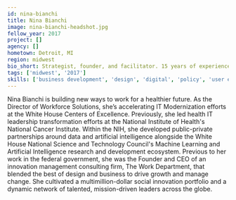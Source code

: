```yaml
---
id: nina-bianchi
title: Nina Bianchi
image: nina-bianchi-headshot.jpg
fellow_year: 2017
project: []
agency: []
hometown: Detroit, MI
region: midwest
bio_short: Strategist, founder, and facilitator. 15 years of experience developing smarter collaborations between industry, academia, and government.
tags: ['midwest', '2017']
skills: ['business development', 'design', 'digital', 'policy', 'user experience']
---
```


Nina Bianchi is building new ways to work for a healthier future. As the Director of Workforce Solutions, she’s accelerating IT Modernization efforts at the White House Centers of Excellence. Previously, she led health IT leadership transformation efforts at the National Institute of Health's National Cancer Institute. Within the NIH, she developed public-private partnerships around data and artificial intelligence alongside the White House National Science and Technology Council's Machine Learning and Artificial Intelligence research and development ecosystem. Previous to her work in the federal government, she was the Founder and CEO of an innovation management consulting firm, The Work Department, that blended the best of design and business to drive growth and manage change. She cultivated a multimillion-dollar social innovation portfolio and a dynamic network of talented, mission-driven leaders across the globe.
